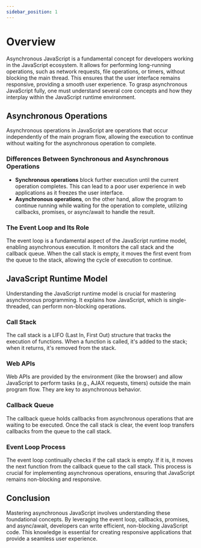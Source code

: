 ```yaml
---
sidebar_position: 1
---
```


# Overview

Asynchronous JavaScript is a fundamental concept for developers working in the JavaScript ecosystem. It allows for performing long-running operations, such as network requests, file operations, or timers, without blocking the main thread. This ensures that the user interface remains responsive, providing a smooth user experience. To grasp asynchronous JavaScript fully, one must understand several core concepts and how they interplay within the JavaScript runtime environment.

## Asynchronous Operations

Asynchronous operations in JavaScript are operations that occur independently of the main program flow, allowing the execution to continue without waiting for the asynchronous operation to complete.

### Differences Between Synchronous and Asynchronous Operations

- **Synchronous operations** block further execution until the current operation completes. This can lead to a poor user experience in web applications as it freezes the user interface.
- **Asynchronous operations**, on the other hand, allow the program to continue running while waiting for the operation to complete, utilizing callbacks, promises, or async/await to handle the result.

### The Event Loop and Its Role

The event loop is a fundamental aspect of the JavaScript runtime model, enabling asynchronous execution. It monitors the call stack and the callback queue. When the call stack is empty, it moves the first event from the queue to the stack, allowing the cycle of execution to continue.

## JavaScript Runtime Model

Understanding the JavaScript runtime model is crucial for mastering asynchronous programming. It explains how JavaScript, which is single-threaded, can perform non-blocking operations.

### Call Stack

The call stack is a LIFO (Last In, First Out) structure that tracks the execution of functions. When a function is called, it's added to the stack; when it returns, it's removed from the stack.

### Web APIs

Web APIs are provided by the environment (like the browser) and allow JavaScript to perform tasks (e.g., AJAX requests, timers) outside the main program flow. They are key to asynchronous behavior.

### Callback Queue

The callback queue holds callbacks from asynchronous operations that are waiting to be executed. Once the call stack is clear, the event loop transfers callbacks from the queue to the call stack.

### Event Loop Process

The event loop continually checks if the call stack is empty. If it is, it moves the next function from the callback queue to the call stack. This process is crucial for implementing asynchronous operations, ensuring that JavaScript remains non-blocking and responsive.

## Conclusion

Mastering asynchronous JavaScript involves understanding these foundational concepts. By leveraging the event loop, callbacks, promises, and async/await, developers can write efficient, non-blocking JavaScript code. This knowledge is essential for creating responsive applications that provide a seamless user experience.
